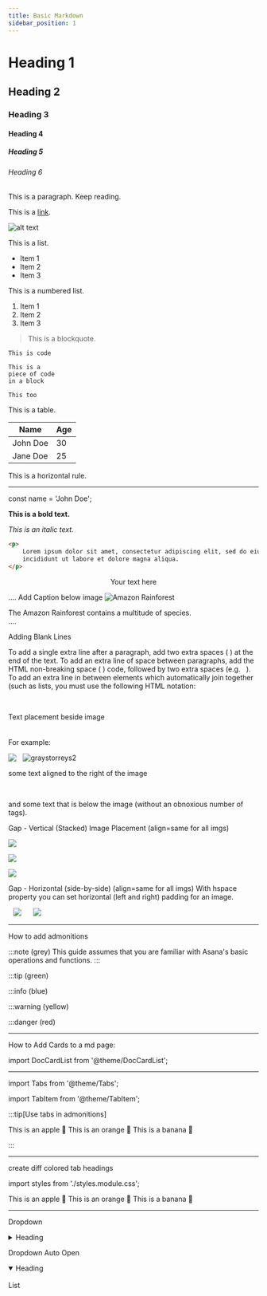 ```yaml
---
title: Basic Markdown
sidebar_position: 1
---
```


# Heading 1

## Heading 2

### Heading 3

#### Heading 4

##### Heading 5

###### Heading 6

This is a paragraph. Keep reading.

This is a [link](https://www.google.com).

![alt text](https://picsum.photos/600/400)

This is a list.

- Item 1
- Item 2
- Item 3

This is a numbered list.

1. Item 1
2. Item 2
3. Item 3

> This is a blockquote.

`This is code`

```
This is a
piece of code
in a block
```

```
This too
```

This is a table.

| Name     | Age |
| -------- | --- |
| John Doe | 30  |
| Jane Doe | 25  |

This is a horizontal rule.

---

const name = 'John Doe';

**This is a bold text.**

_This is an italic text._



```html wrap
<p>
	Lorem ipsum dolor sit amet, consectetur adipiscing elit, sed do eiusmod tempor
	incididunt ut labore et dolore magna aliqua.
</p>
```

<center> Your text here </center>

....
Add Caption below image
![Amazon Rainforest](/path/to/image)

<figcaption>The Amazon Rainforest contains a multitude of species.</figcaption>
....

<!-- Add caption below image

<p>
	<img src="/path/to/image" alt="Amazon Rainforest">
	<em>The Amazon Rainforest contains a multitude of species.</em>
</p> -->

Adding Blank Lines

To add a single extra line after a paragraph, add two extra spaces ( ) at the end of the text.
To add an extra line of space between paragraphs, add the HTML non-breaking space (&nbsp;) code, followed by two extra spaces (e.g. &nbsp; ).
To add an extra line in between elements which automatically join together (such as lists, you must use the following HTML notation:

<p>&nbsp;</p>

Text placement beside image
<br clear="left"/>
<br clear="right"/>
<br clear="both"/>
For example:

<img align="left" src="imagepath">
<img src={graystorreys2} alt="graystorreys2" style={{width: 450}} hspace='10'/>

some text aligned to the right of the image

<br clear="left"/>

and some text that is below the image (without an obnoxious number of <br /> tags).

Gap - Vertical (Stacked) Image Placement (align=same for all imgs)

<p>
    <img src="https://picsum.photos/500/100" >
    <p>
    <img src="https://picsum.photos/500/100" >
    <p>
    <img src="https://picsum.photos/500/100" >
</p>

Gap - Horizontal (side-by-side) (align=same for all imgs)
With hspace property you can set horizontal (left and right) padding for an image.

<p>
    <img src="https://picsum.photos/100/100" hspace="10" >
    <img src="https://picsum.photos/100/100" hspace="10" >
</p>

---

How to add admonitions

:::note (grey)
This guide assumes that you are familiar with Asana's basic operations and functions.
:::

:::tip (green)

:::info (blue)

:::warning (yellow)

:::danger (red)

---

How to Add Cards to a md page:

import DocCardList from '@theme/DocCardList';
<DocCardList />

---

import Tabs from '@theme/Tabs';

import TabItem from '@theme/TabItem';

:::tip[Use tabs in admonitions]

<Tabs>
  <TabItem value="apple" label="Apple">This is an apple 🍎</TabItem>
  <TabItem value="orange" label="Orange">This is an orange 🍊</TabItem>
  <TabItem value="banana" label="Banana">This is a banana 🍌</TabItem>
</Tabs>

:::

----
create diff colored tab headings

import styles from './styles.module.css';

<Tabs>
  <TabItem value="apple" label="Apple" attributes={{className: styles.red}}>
    This is an apple 🍎
  </TabItem>
  <TabItem value="orange" label="Orange" attributes={{className: styles.orange}}>
    This is an orange 🍊
  </TabItem>
  <TabItem value="banana" label="Banana" attributes={{className: styles.yellow}}>
    This is a banana 🍌
  </TabItem>
</Tabs>

----------------

Dropdown

<details>

<summary>Heading</summary>

List

</details>

Dropdown Auto Open

<details open>

<summary>Heading</summary>
<br>
List

</details>